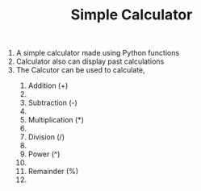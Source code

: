 <h1 align="center"> Simple Calculator </h1><br>
<ol type="disc">
    <li>A simple calculator made using Python functions</li>
    <li>Calculator also can display past calculations</li>
    <li>The Calcutor can be used to calculate,</li>
    <ol type="1">
        <li>Addition (+)<li>
        <li>Subtraction (-)<li>
        <li>Multiplication (*)<li>
        <li>Division (/)<li>
        <li>Power (^)<li>
        <li>Remainder (%)<li>
    </ol>
</ol>
<br>


